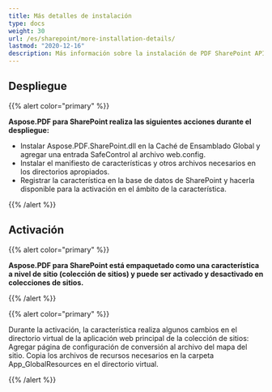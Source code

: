 ```yaml
---
title: Más detalles de instalación
type: docs
weight: 30
url: /es/sharepoint/more-installation-details/
lastmod: "2020-12-16"
description: Más información sobre la instalación de PDF SharePoint API explica cómo desplegar, activar y desactivar en colecciones de sitios.
---
```


## **Despliegue**

{{% alert color="primary" %}}

**Aspose.PDF para SharePoint realiza las siguientes acciones durante el despliegue:**
- Instalar Aspose.PDF.SharePoint.dll en la Caché de Ensamblado Global y agregar una entrada SafeControl al archivo web.config.
- Instalar el manifiesto de características y otros archivos necesarios en los directorios apropiados.
- Registrar la característica en la base de datos de SharePoint y hacerla disponible para la activación en el ámbito de la característica.

{{% /alert %}}


## **Activación**

{{% alert color="primary" %}}

**Aspose.PDF para SharePoint está empaquetado como una característica a nivel de sitio (colección de sitios) y puede ser activado y desactivado en colecciones de sitios.**

{{% /alert %}}

{{% alert color="primary" %}}

Durante la activación, la característica realiza algunos cambios en el directorio virtual de la aplicación web principal de la colección de sitios: Agregar página de configuración de conversión al archivo del mapa del sitio.
 Copia los archivos de recursos necesarios en la carpeta App_GlobalResources en el directorio virtual.

{{% /alert %}}